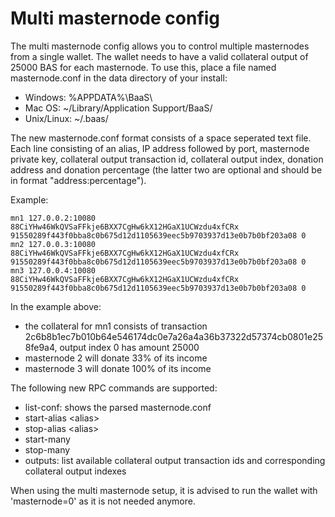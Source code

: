 Multi masternode config
=======================

The multi masternode config allows you to control multiple masternodes from a single wallet. The wallet needs to have a valid collateral output of 25000 BAS for each masternode. To use this, place a file named masternode.conf in the data directory of your install:
 * Windows: %APPDATA%\BaaS\
 * Mac OS: ~/Library/Application Support/BaaS/
 * Unix/Linux: ~/.baas/

The new masternode.conf format consists of a space seperated text file. Each line consisting of an alias, IP address followed by port, masternode private key, collateral output transaction id, collateral output index, donation address and donation percentage (the latter two are optional and should be in format "address:percentage").

Example:
```
mn1 127.0.0.2:10080 88CiYHw46WkQVSaFFkje6BXX7CgHw6kX12HGaX1UCWzdu4xfCRx 91550289f443f0bba8c0b675d12d1105639eec5b9703937d13e0b7b0bf203a08 0
mn2 127.0.0.3:10080 88CiYHw46WkQVSaFFkje6BXX7CgHw6kX12HGaX1UCWzdu4xfCRx 91550289f443f0bba8c0b675d12d1105639eec5b9703937d13e0b7b0bf203a08 0
mn3 127.0.0.4:10080 88CiYHw46WkQVSaFFkje6BXX7CgHw6kX12HGaX1UCWzdu4xfCRx 91550289f443f0bba8c0b675d12d1105639eec5b9703937d13e0b7b0bf203a08 0
```

In the example above:
* the collateral for mn1 consists of transaction 2c6b8b1ec7b010b64e546174dc0e7a26a4a36b37322d57374cb0801e258fe9a4, output index 0 has amount 25000
* masternode 2 will donate 33% of its income
* masternode 3 will donate 100% of its income


The following new RPC commands are supported:
* list-conf: shows the parsed masternode.conf
* start-alias \<alias\>
* stop-alias \<alias\>
* start-many
* stop-many
* outputs: list available collateral output transaction ids and corresponding collateral output indexes

When using the multi masternode setup, it is advised to run the wallet with 'masternode=0' as it is not needed anymore.
